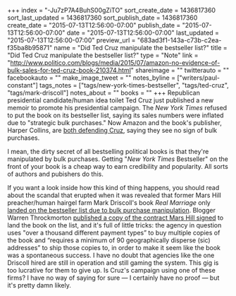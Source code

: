 +++
index = "-Ju7zP7A4BuhS00gZiTO"
sort_create_date = 1436817360
sort_last_updated = 1436817360
sort_publish_date = 1436817360
create_date = "2015-07-13T12:56:00-07:00"
publish_date = "2015-07-13T12:56:00-07:00"
date = "2015-07-13T12:56:00-07:00"
last_updated = "2015-07-13T12:56:00-07:00"
preview_url = "683ad3f1-143a-c73b-c2ea-f35ba8b95871"
name = "Did Ted Cruz manipulate the bestseller list?"
title = "Did Ted Cruz manipulate the bestseller list?"
type = "Note"
link = "http://www.politico.com/blogs/media/2015/07/amazon-no-evidence-of-bulk-sales-for-ted-cruz-book-210374.html"
shareimage = ""
twitterauto = ""
facebookauto = ""
make_image_tweet = ""
notes_byline = ["writers/paul-constant"]
tags_notes = ["tags/new-york-times-bestseller", "tags/ted-cruz", "tags/mark-driscoll"]
notes_about = ""
books = ""
+++
Republican presidential candidate/human idea toilet Ted Cruz just published a new memoir to promote his presidential campaign. The *New York Times* refused to put the book on its bestseller list, saying its sales numbers were inflated due to "strategic bulk purchases." Now Amazon and the book's publisher, Harper Collins, are [both defending Cruz](http://www.politico.com/blogs/media/2015/07/amazon-no-evidence-of-bulk-sales-for-ted-cruz-book-210374.html), saying they see no sign of bulk purchases. 

I mean, the dirty secret of all bestselling political books is that they're manipulated by bulk purchases. Getting "*New York Times* Bestseller" on the front of your book is a cheap way to earn credibility and popularity. All sorts of authors and pubishers do this. 

If you want a look inside how this kind of thing happens, you should read about the scandal that erupted when it was revealed that former Mars Hill preacher/human hairgel farm Mark Driscoll's book *Real Marriage* only [landed on the bestseller list due to bulk purchase manipulation](http://www.worldmag.com/2014/03/unreal_sales_for_driscoll_s_real_marriage). Blogger Warren Throckmorton [published a copy of the contract Mars Hill signed](http://www.patheos.com/blogs/warrenthrockmorton/2014/03/06/the-signed-contract-that-helped-get-mark-driscolls-real-marriage-on-the-new-york-times-best-seller-list/) to land the book on the list, and it's full of little tricks: the agency in question uses "over a thousand different payment types” to buy multiple copies of the book and “requires a minimum of 90 geographically disperse (sic) addresses” to ship those copies to, in order to make it seem like the book was a spontaneous success. I have no doubt that agencies like the one Driscoll hired are still in operation and still gaming the system. This gig is too lucrative for them to give up. Is Cruz's campaign using one of these firms? I have no way of saying for sure — I certainly have no proof — but it's pretty damn likely.